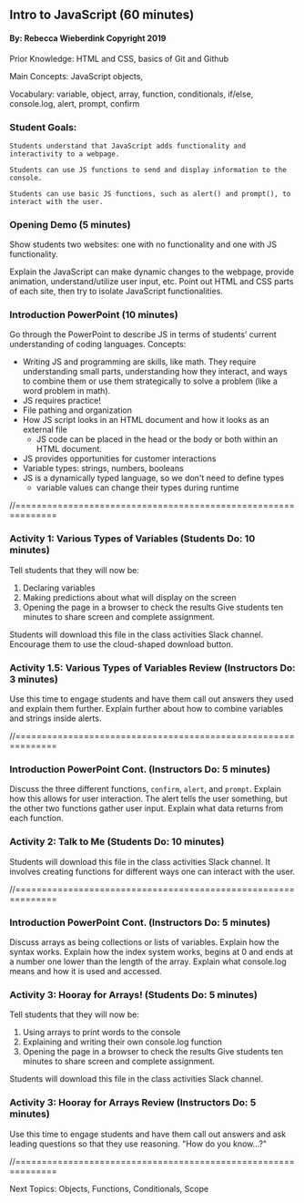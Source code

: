 ## Intro to JavaScript (60 minutes)
#### By: Rebecca Wieberdink Copyright 2019

Prior Knowledge: HTML and CSS, basics of Git and Github

Main Concepts: JavaScript objects,

Vocabulary: variable, object, array, function, conditionals, if/else, console.log, alert, prompt, confirm

### Student Goals: 
    Students understand that JavaScript adds functionality and interactivity to a webpage.

    Students can use JS functions to send and display information to the console.

    Students can use basic JS functions, such as alert() and prompt(), to interact with the user.

### Opening Demo (5 minutes) 
Show students two websites: one with no functionality and one with JS functionality. 

Explain the JavaScript can make dynamic changes to the webpage, provide animation, understand/utilize user input, etc.
Point out HTML and CSS parts of each site, then try to isolate JavaScript functionalities. 

### Introduction PowerPoint (10 minutes)
Go through the PowerPoint to describe JS in terms of students’ current understanding of coding languages. 
Concepts: 

- Writing JS and programming are skills, like math. They require understanding small parts, understanding how they interact, and ways to combine them or use them strategically to solve a problem (like a word problem in math). 
- JS requires practice!
- File pathing and organization
- How JS script looks in an HTML document and how it looks as an external file
    - JS code can be placed in the head or the body or both within an HTML document.
- JS provides opportunities for customer interactions 
- Variable types: strings, numbers, booleans
- JS is a dynamically typed language, so we don't need to define types
    - variable values can change their types during runtime 

//==============================================================

### Activity 1: Various Types of Variables (Students Do: 10 minutes)

Tell students that they will now be:
1.	Declaring variables
2.	Making predictions about what will display on the screen 
3.	Opening the page in a browser to check the results
Give students ten minutes to share screen and complete assignment.

Students will download this file in the class activities Slack channel. Encourage them to use the cloud-shaped download button. 

### Activity 1.5: Various Types of Variables Review (Instructors Do: 3 minutes)

Use this time to engage students and have them call out answers they used and explain them further. Explain further about how to combine variables and strings inside alerts.

//==============================================================

### Introduction PowerPoint Cont. (Instructors Do: 5 minutes)

Discuss the three different functions, `confirm`, `alert`, and `prompt`. 
Explain how this allows for user interaction. 
    The alert tells the user something, but the other two functions gather user input.
Explain what data returns from each function. 

### Activity 2: Talk to Me (Students Do: 10 minutes)

Students will download this file in the class activities Slack channel. 
It involves creating functions for different ways one can interact with the user. 

//==============================================================

### Introduction PowerPoint Cont. (Instructors Do: 5 minutes)

Discuss arrays as being collections or lists of variables. 
Explain how the syntax works.
Explain how the index system works, begins at 0 and ends at a number one lower than the length of the array. 
Explain what console.log means and how it is used and accessed.

### Activity 3: Hooray for Arrays! (Students Do: 5 minutes)

Tell students that they will now be:
1.	Using arrays to print words to the console
2.	Explaining and writing their own console.log function 
3.	Opening the page in a browser to check the results
Give students ten minutes to share screen and complete assignment.

Students will download this file in the class activities Slack channel. 

### Activity 3: Hooray for Arrays Review (Instructors Do: 5 minutes)

Use this time to engage students and have them call out answers and ask leading questions so that they use reasoning. "How do you know...?"

//==============================================================

Next Topics: Objects, Functions, Conditionals, Scope
